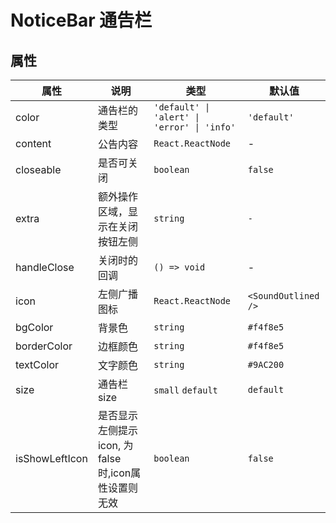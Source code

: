 # NoticeBar 通告栏

<code src="./demos/index.tsx"></code>

## 属性

| 属性      | 说明                             | 类型                                        | 默认值              |
| --------- | -------------------------------- | ------------------------------------------- | ------------------- |
| color     | 通告栏的类型                     | `'default' \| 'alert' \| 'error' \| 'info'` | `'default'`         |
| content   | 公告内容                         | `React.ReactNode`                           | -                   |
| closeable | 是否可关闭                       | `boolean`                                   | `false`             |
| extra | 额外操作区域，显示在关闭按钮左侧         | `string`                                   | `-`             |
| handleClose   | 关闭时的回调                     | `() => void`                                | -                   |
| icon      | 左侧广播图标                     | `React.ReactNode`                           | `<SoundOutlined />` |
| bgColor   | 背景色                          | `string`                                    | `#f4f8e5` |
| borderColor | 边框颜色                 | `string`                           | `#f4f8e5` |
| textColor   | 文字颜色                     | `string`                           | `#9AC200` |
| size      | 通告栏size                     | `small`  `default`                         | `default` |
| isShowLeftIcon      | 是否显示左侧提示icon, 为false时,icon属性设置则无效                     | `boolean`                        | `false` |